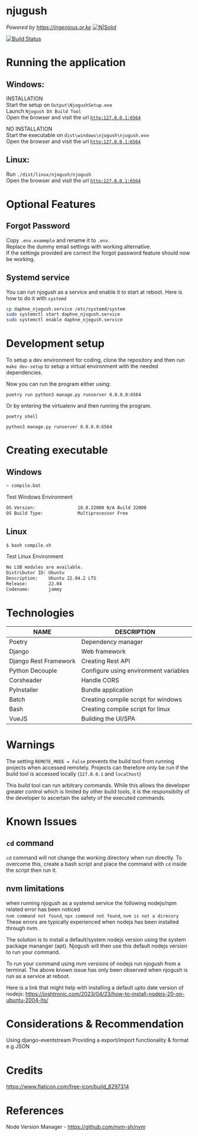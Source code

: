 # njugush

_Powered by https://ingenious.or.ke_ [![N|Solid](https://ingenious.or.ke/static//img/ingenious%20logo%20-%20cropped.png)](https://ingenious.or.ke/) 

[![Build Status](https://img.shields.io/badge/build-passing-green)](https://github.com/ingenious-dev/njogush)

# Running the application
## Windows:    
INSTALLATION    
Start the setup on `Output\NjogushSetup.exe`    
Launch `Njogush DX Build Tool`  
Open the browser and visit the url [`http:127.0.0.1:6564`](http:127.0.0.1:6564/install)

NO INSTALLATION     
Start the executable on `dist\windows\njogush\njogush.exe`  
Open the browser and visit the url [`http:127.0.0.1:6564`](http:127.0.0.1:6564/install)

## Linux:  
Run `./dist/linux/njogush/njogush`  
Open the browser and visit the url [`http:127.0.0.1:6564`](http:127.0.0.1:6564/install)

# Optional Features
## Forgot Password
Copy `.env.exammple` and rename it to `.env`.   
Replace the dummy email settings with working alternative.  
If the settings provided are correct the forgot password feature should now be working.

## Systemd service
You can run njogush as a service and enable it to start at reboot. Here is how to do it with `systemd`

```sh
cp daphne_njogush.service /etc/systemd/system
sudo systemctl start daphne_njogush.service
sudo systemctl enable daphne_njogush.service
```



# Development setup
To setup a dev environment for coding, clone the repository and then run `make dev-setup` to setup a virtual environment with the needed dependencies.

Now you can run the program either using:

```
poetry run python3 manage.py runserver 0.0.0.0:6564
```

Or by entering the virtualenv and then running the program.
```
poetry shell

python3 manage.py runserver 0.0.0.0:6564
```

# Creating executable
## Windows
```sh
> compile.bat
```

Test Windows Environment
```sh
OS Version:                10.0.22000 N/A Build 22000
OS Build Type:             Multiprocessor Free
```

## Linux
```sh
$ bash compile.sh
```

Test Linux Environment
```sh
No LSB modules are available.
Distributor ID: Ubuntu
Description:    Ubuntu 22.04.2 LTS
Release:        22.04
Codename:       jammy
```

# Technologies
| NAME | DESCRIPTION |
| --- | --- |
| Poetry | Dependency manager |
| Django | Web framework |
| Django Rest Framework | Creating Rest API |
| Python Decouple | Configure using environment variables |
| Corsheader | Handle CORS  |
| PyInstaller | Bundle application  |
| Batch | Creating compile script for windows  |
| Bash | Creating compile script for linux  |
| VueJS | Building the UI/SPA  |

# Warnings
The setting `REMOTE_MODE = False` prevents the build tool from running projects when accessed remotely. Projects can therefore only be run if the build tool is accessed locally (`127.0.0.1` and `localhost`)

This build tool can run arbitrary commands. While this allows the developer greater control which is limited by other build tools, it is the responsibilty of the developer to ascertain the safety of the executed commands.

# Known Issues
## `cd` command
`cd` command will not change the working directory when run directly. To overcome this, create a bash script and place the command with `cd` inside the script then run it.

## nvm limitations
when running njogush as a systemd service the following nodejs/npm related error has been noticed   
`nvm command not found`, `npx command not found`, `nvm is not a direcory`   
These errors are typically experienced when nodejs has been installed through nvm.

The solution is to install a default/system nodejs version using the system package mananger (apt). Njogush will then use this default nodejs version to run your command.

To run your command using nvm versions of nodejs run njogush from a terminal.
The above known issue has only been observed when njogush is run as a service at reboot.

Here is a link that might help with installing a default upto date version of nodejs:
https://joshtronic.com/2023/04/23/how-to-install-nodejs-20-on-ubuntu-2004-lts/

# Considerations & Recommendation
Using django-eventstream
Providing a export/import functionality & format e.g JSON

# Credits
https://www.flaticon.com/free-icon/build_8297314

# References
Node Version Manager - https://github.com/nvm-sh/nvm
